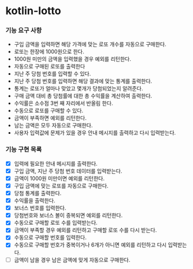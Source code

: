 # kotlin-lotto

### 기능 요구 사항
- 구입 금액을 입력하면 해당 가격에 맞는 로또 개수를 자동으로 구매한다.
- 로또는 한장에 1000원으로 한다.
- 1000원 미만의 금액을 입력했을 경우 예외를 리턴한다.
- 자동으로 구매된 로또를 출력한다
- 지난 주 당첨 번호를 입력할 수 있다.
- 지난 주 당첨 번호를 입력하면 해당 결과에 맞는 통계를 출력한다.
- 통계는 로또가 얼마나 맞았고 몇개가 당첨되었는지 알려준다.
- 구매 금액 대비 총 당첨률에 대한 총 수익률을 계산하여 출력한다.
- 수익률은 소수점 3번 째 자리에서 반올림 한다.
- 수동으로 로또를 구매할 수 있다.
- 금액이 부족하면 예외를 리턴한다.
- 남는 금액은 모두 자동으로 구매한다.
- 사용자 입력값에 문제가 있을 경우 안내 메시지를 출력하고 다시 입력받는다.


### 기능 구현 목록
- [x] 입력에 필요한 안내 메시지를 출력한다.
- [x] 구입 금액, 지난 주 당첨 번호 데이터를 입력받는다.
- [x] 금액이 1000원 미만이면 예외를 리턴한다.
- [x] 구입 금액에 맞는 로또를 자동으로 구매한다.
- [x] 당첨 통계를 출력한다.
- [x] 수익률을 출력한다.
- [x] 보너스 번호를 입력한다.
- [x] 당첨번호와 보너스 볼이 중복되면 예외를 리턴한다.
- [x] 수동으로 구매할 로또 수를 입력받는다.
- [x] 금액이 부족할 경우 예외를 리턴하고 구매할 로또 수를 다시 받는다.
- [x] 수동으로 구매할 번호를 입력한다.
- [x] 수동으로 구매할 번호가 중복이거나 6개가 아니면 예외를 리턴하고 다시 입력받는다.
- [ ] 금액이 남을 경우 남은 금액에 맞게 자동으로 구매한다.